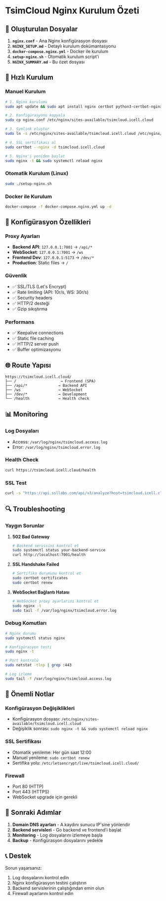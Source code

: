 # TsimCloud Nginx Kurulum Özeti

## 📁 Oluşturulan Dosyalar

1. **`nginx.conf`** - Ana Nginx konfigürasyon dosyası
2. **`NGINX_SETUP.md`** - Detaylı kurulum dokümantasyonu
3. **`docker-compose.nginx.yml`** - Docker ile kurulum
4. **`setup-nginx.sh`** - Otomatik kurulum script'i
5. **`NGINX_SUMMARY.md`** - Bu özet dosyası

## 🚀 Hızlı Kurulum

### Manuel Kurulum
```bash
# 1. Nginx kurulumu
sudo apt update && sudo apt install nginx certbot python3-certbot-nginx

# 2. Konfigürasyonu kopyala
sudo cp nginx.conf /etc/nginx/sites-available/tsimcloud.icell.cloud

# 3. Symlink oluştur
sudo ln -s /etc/nginx/sites-available/tsimcloud.icell.cloud /etc/nginx/sites-enabled/

# 4. SSL sertifikası al
sudo certbot --nginx -d tsimcloud.icell.cloud

# 5. Nginx'i yeniden başlat
sudo nginx -t && sudo systemctl reload nginx
```

### Otomatik Kurulum (Linux)
```bash
sudo ./setup-nginx.sh
```

### Docker ile Kurulum
```bash
docker-compose -f docker-compose.nginx.yml up -d
```

## 🔧 Konfigürasyon Özellikleri

### Proxy Ayarları
- **Backend API**: `127.0.0.1:7001` → `/api/*`
- **WebSocket**: `127.0.0.1:7001` → `/ws`
- **Frontend Dev**: `127.0.0.1:5173` → `/dev/*`
- **Production**: Static files → `/`

### Güvenlik
- ✅ SSL/TLS (Let's Encrypt)
- ✅ Rate limiting (API: 10r/s, WS: 30r/s)
- ✅ Security headers
- ✅ HTTP/2 desteği
- ✅ Gzip sıkıştırma

### Performans
- ✅ Keepalive connections
- ✅ Static file caching
- ✅ HTTP/2 server push
- ✅ Buffer optimizasyonu

## 🌐 Route Yapısı

```
https://tsimcloud.icell.cloud/
├── /                    → Frontend (SPA)
├── /api/*              → Backend API
├── /ws                 → WebSocket
├── /dev/*              → Development
└── /health             → Health check
```

## 📊 Monitoring

### Log Dosyaları
- Access: `/var/log/nginx/tsimcloud.access.log`
- Error: `/var/log/nginx/tsimcloud.error.log`

### Health Check
```bash
curl https://tsimcloud.icell.cloud/health
```

### SSL Test
```bash
curl -s "https://api.ssllabs.com/api/v3/analyze?host=tsimcloud.icell.cloud"
```

## 🔍 Troubleshooting

### Yaygın Sorunlar

1. **502 Bad Gateway**
   ```bash
   # Backend servisini kontrol et
   sudo systemctl status your-backend-service
   curl http://localhost:7001/health
   ```

2. **SSL Handshake Failed**
   ```bash
   # Sertifika durumunu kontrol et
   sudo certbot certificates
   sudo certbot renew
   ```

3. **WebSocket Bağlantı Hatası**
   ```bash
   # WebSocket proxy ayarlarını kontrol et
   sudo nginx -t
   sudo tail -f /var/log/nginx/tsimcloud.error.log
   ```

### Debug Komutları
```bash
# Nginx durumu
sudo systemctl status nginx

# Konfigürasyon testi
sudo nginx -t

# Port kontrolü
sudo netstat -tlnp | grep :443

# Log izleme
sudo tail -f /var/log/nginx/tsimcloud.access.log
```

## 📝 Önemli Notlar

### Konfigürasyon Değişiklikleri
- Konfigürasyon dosyası: `/etc/nginx/sites-available/tsimcloud.icell.cloud`
- Değişiklik sonrası: `sudo nginx -t && sudo systemctl reload nginx`

### SSL Sertifikası
- Otomatik yenileme: Her gün saat 12:00
- Manuel yenileme: `sudo certbot renew`
- Sertifika yolu: `/etc/letsencrypt/live/tsimcloud.icell.cloud/`

### Firewall
- Port 80 (HTTP)
- Port 443 (HTTPS)
- WebSocket upgrade için gerekli

## 🎯 Sonraki Adımlar

1. **Domain DNS ayarları** - A kaydını sunucu IP'sine yönlendir
2. **Backend servisleri** - Go backend ve frontend'i başlat
3. **Monitoring** - Log dosyalarını izlemeye başla
4. **Backup** - Konfigürasyon dosyalarını yedekle

## 📞 Destek

Sorun yaşarsanız:
1. Log dosyalarını kontrol edin
2. Nginx konfigürasyon testini çalıştırın
3. Backend servislerinin çalıştığından emin olun
4. Firewall ayarlarını kontrol edin 